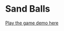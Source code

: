 # Sand Balls
[Play the game demo here](https://tkamruzzaman.github.io/sand_balls/WebGLBuild/index.html)
